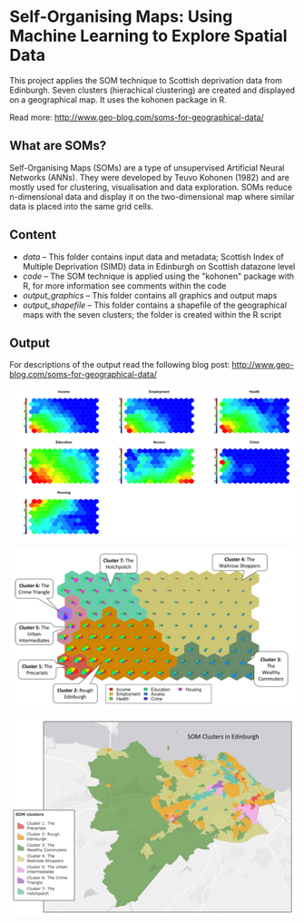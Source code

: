 # Self-Organising Maps: Using Machine Learning to Explore Spatial Data

This project applies the SOM technique to Scottish deprivation data from Edinburgh. Seven clusters (hierachical clustering) are created and displayed on a geographical map.
It uses the kohonen package in R.

Read more: http://www.geo-blog.com/soms-for-geographical-data/

## What are SOMs?
Self-Organising Maps (SOMs) are a type of unsupervised Artificial Neural Networks (ANNs). They were developed by Teuvo Kohonen (1982) and are mostly used for clustering, visualisation and data exploration. SOMs reduce n-dimensional data and display it on the two-dimensional map where similar data is placed into the same grid cells.

## Content
- *data* – This folder contains input data and metadata; Scottish Index of Multiple Deprivation (SIMD) data in Edinburgh on Scottish datazone level
- *code* – The SOM technique is applied using the "kohonen" package with R, for more information see comments within the code
- *output_graphics* – This folder contains all graphics and output maps
- *output_shapefile* – This folder contains a shapefile of the geographical maps with the seven clusters; the folder is created within the R script

## Output
For descriptions of the output read the following blog post: http://www.geo-blog.com/soms-for-geographical-data/

![Heatmaps Graphic](output_graphics/heatmaps.png "SOMs")

![Cluster Graphic](output_graphics/clusters.png "Output")

![Edinburgh Map](output_graphics/output_map.png "Output")
